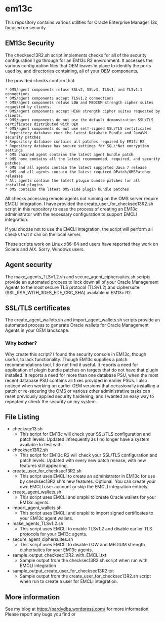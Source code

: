 # em13c #

This repository contains various utilities for Oracle Enterprise Manager 13c, focused on security. 

## EM13c Security ##

The checksec13R2.sh script implements checks for all of the security configuration I go through for an EM13c R2 environment. It accesses the various configuration files that OEM leaves in place to identify the ports used by, and directories containing, all of your OEM components. 

The provided checks confirm that: 

    * OMS/agent components refuse SSLv2, SSLv3, TLSv1, and TLSv1.1 connections
    * OMS/agent components accept TLSv1.2 connections
    * OMS/agent components refuse LOW and MEDIUM strength cipher suites requested by clients.
    * OMS/agent components accept HIGH strength cipher suites requested by clients.
    * OMS/agent components do not use the default demonstration SSL/TLS certificates distributed with OEM
    * OMS/agent components do not use self-signed SSL/TLS certificates
    * Repository database runs the latest Database Bundle and JavaVM security patches
    * Repository database contains all patches required by EM13c R2
    * Repository database has secure settings for SQL\*Net encryption settings
    * OMS chained agent contains the latest agent bundle patch
    * OMS home contains all the latest recommended, required, and security patches
    * OMS and all agents contain the latest supported Java 7 release
    * OMS and all agents contain the latest required OPatch/OMSPatcher releases
    * All agents contain the latest plugin bundle patches for all installed plugins
    * OMS contains the latest OMS-side plugin bundle patches

All checks accessing remote agents not running on the OMS server require EMCLI integration. I have provided the create\_user\_for\_checksec13R2.sh script in this repository to ease the process of creating an EM13c administrator with the necessary configuration to support EMCLI integration.

If you choose not to use the EMCLI integration, the script will perform all checks that it can on the local server.

These scripts work on Linux x86-64 and users have reported they work on Solaris and AIX. Sorry, Windows users.

## Agent security ## 

The make\_agents\_TLSv1.2.sh and secure\_agent\_ciphersuites.sh scripts provide an automated process to lock down all of your Oracle Management Agents to the most secure TLS protocol (TLSv1.2) and ciphersuite (SSL\_RSA\_WITH\_3DES\_EDE\_CBC\_SHA) available in EM13c R2. 


## SSL/TLS certificates ##
The create\_agent\_wallets.sh and import\_agent\_wallets.sh scripts provide an automated process to generate Oracle wallets for Oracle Management Agents in your OEM landscape. 

### Why bother? ###
Why create this script?  I found the security console in EM13c, though useful, to lack functionality. Though EM13c supplies a patch recommendations tool, I do not find it useful. It reports a need for application of plugin bundle patches on targets that do not have that plugin installed. It reports a need for more than one database PSU, when the most recent database PSU contains all fixes provided in earlier PSUs. I also noticed when working on earlier OEM versions that occasionally installing a patch or re-securing the OMS or various other administrative tasks can reset previously applied security hardening, and I wanted an easy way to repeatedly check the security on my system.


## File Listing ##

* checksec13.sh 
    - This script for EM13c will check your SSL/TLS configuration and patch levels.  Updated infrequently as I no longer have a system available to test with.
* checksec13R2.sh
    - This script for EM13c R2 will check your SSL/TLS configuration and patch levels. Updated with every new patch release, with new features still appearing.
* create\_user\_for\_checksec13R2.sh
    - This script uses EMCLI to create an administrator in EM13c for use by checksec13R2.sh's new features. Optional. You can create your own EMCLI user account or skip the EMCLI integration entirely.
* create\_agent\_wallets.sh
    - This script uses EMCLI and orapki to create Oracle wallets for your EM13c agents.
* import\_agent\_wallets.sh
    - This script uses EMCLI and orapki to import signed certificates to your EM13c agent wallets.
* make\_agents\_TLSv1.2.sh
    - This script uses EMCLI to enable TLSv1.2 and disable earlier TLS protocols for your EM13c agents.
* secure\_agent\_ciphersuites.sh
    - This script uses EMCLI to disable LOW and MEDIUM strength ciphersuites for your EM13c agents.
* sample\_output\_checksec13R2\_with\_EMCLI.txt
    - Sample output from the checksec13R2.sh script when run with EMCLI integration
* sample\_output\_create\_user\_for\_checksec13R2.txt
    - Sample output from the create\_user\_for\_checksec13R2.sh script when run to create a user for EMCLI integration.

## More information ##

See my blog at https://pardydba.wordpress.com/ for more information. Please report any bugs you find or 
